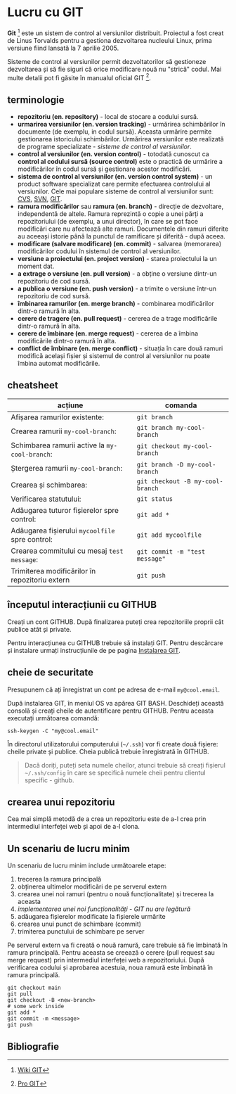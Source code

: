 # Lucru cu GIT

__Git__ [^1] este un sistem de control al versiunilor distribuit. Proiectul a fost creat de Linus Torvalds pentru a gestiona dezvoltarea nucleului Linux, prima versiune fiind lansată la 7 aprilie 2005.

Sisteme de control al versiunilor permit dezvoltatorilor să gestioneze dezvoltarea și să fie siguri că orice modificare nouă nu "strică" codul. Mai multe detalii pot fi găsite în manualul oficial GIT [^2].

## terminologie

* __repozitoriu (en. repository)__ - local de stocare a codului sursă.
* __urmarirea versiunilor (en. version tracking)__ - urmărirea schimbărilor în documente (de exemplu, in codul sursă). Aceasta urmărire permite gestionarea istoricului schimbărilor. Urmărirea versiunilor este realizată de programe specializate - _sisteme de control al versiunilor_.
* __control al versiunilor (en. version control)__ - totodată cunoscut ca __control al codului sursă (source control)__ este o practică de urmărire a modificărilor în codul sursă și gestionare acestor modificări.
* __sistema de control al versiunilor (en. version control system)__ - un product software specializat care permite efectuarea controlului al versiunilor. Cele mai populare sisteme de control al versiunilor sunt: [CVS](https://ru.wikipedia.org/wiki/CVS), [SVN](https://ru.wikipedia.org/wiki/Subversion), [GIT](https://ru.wikipedia.org/wiki/Git).
* __ramura modificărilor__ sau __ramura (en. branch)__ - direcție de dezvoltare, independentă de altele. Ramura reprezintă o copie a unei părți a repozitoriului (de exemplu, a unui director), în care se pot face modificări care nu afectează alte ramuri. Documentele din ramuri diferite au aceeași istorie până la punctul de ramificare și diferită - după aceea.
* __modificare (salvare modificare) (en. commit)__ - salvarea (memorarea) modificărilor codului în sistemul de control al versiunilor.
* __versiune a proiectului (en. project version)__ - starea proiectului la un moment dat.
* __a extrage o versiune (en. pull version)__ - a obține o versiune dintr-un repozitoriu de cod sursă.
* __a publica o versiune (en. push version)__ - a trimite o versiune într-un repozitoriu de cod sursă.
* __îmbinarea ramurilor (en. merge branch)__ - combinarea modificărilor dintr-o ramură în alta.
* __cerere de tragere (en. pull request)__ - cererea de a trage modificările dintr-o ramură în alta.
* __cerere de îmbinare (en. merge request)__ - cererea de a îmbina modificările dintr-o ramură în alta.
* __conflict de îmbinare (en. merge conflict)__ - situația în care două ramuri modifică același fișier și sistemul de control al versiunilor nu poate îmbina automat modificările.

## cheatsheet

| acțiune | comanda |
| -------- | ------- |
| Afișarea ramurilor existente: | `git branch` |
| Crearea ramurii `my-cool-branch`: | `git branch my-cool-branch` |
| Schimbarea ramurii active la `my-cool-branch`: | `git checkout my-cool-branch` |
| Ștergerea ramurii `my-cool-branch`: | `git branch -D my-cool-branch` |
| Crearea și schimbarea: | `git checkout -B my-cool-branch` |
| Verificarea statutului: | `git status` |
| Adăugarea tuturor fișierelor spre control: | `git add *` |
| Adăugarea fișierului `mycoolfile` spre control: | `git add mycoolfile` |
| Crearea commitului cu mesaj `test message`: | `git commit -m "test message"` |
| Trimiterea modificărilor în repozitoriu extern | `git push` |

## începutul interacțiunii cu GITHUB

Creați un cont GITHUB. După finalizarea puteți crea repozitoriile proprii cât publice atât și private.

Pentru interacțiunea cu GITHUB trebuie să instalați GIT. Pentru descărcare și instalare urmați instrucțiunile de pe pagina [Instalarea GIT](https://git-scm.com/book/ru/v2/Введение-Установка-Git).

## cheie de securitate

Presupunem că ați înregistrat un cont pe adresa de e-mail `my@cool.email`.

După instalarea GIT, în meniul OS va apărea GIT BASH. Deschideți această consolă și creați cheile de autentificare pentru GITHUB. Pentru aceasta executați următoarea comandă:

```shell
ssh-keygen -C "my@cool.email"
```

În directorul utilizatorului computerului (`~/.ssh`) vor fi create două fișiere: cheile private și publice. Cheia publică trebuie înregistrată în GITHUB.
> Dacă doriți, puteți seta numele cheilor, atunci trebuie să creați fișierul `~/.ssh/config` în care se specifică numele cheii pentru clientul specific - github.

## crearea unui repozitoriu

Cea mai simplă metodă de a crea un repozitoriu este de a-l crea prin intermediul interfeței web și apoi de a-l clona.

## Un scenariu de lucru minim

Un scenariu de lucru minim include următoarele etape:

1. trecerea la ramura principală
2. obținerea ultimelor modificări de pe serverul extern
3. crearea unei noi ramuri (pentru o nouă funcționalitate) și trecerea la aceasta
4. _implementarea unei noi funcționalități - GIT nu are legătură_
5. adăugarea fișierelor modificate la fișierele urmărite
6. crearea unui punct de schimbare (commit)
7. trimiterea punctului de schimbare pe server

Pe serverul extern va fi creată o nouă ramură, care trebuie să fie îmbinată în ramura principală. Pentru aceasta se creează o cerere (pull request sau merge request) prin intermediul interfeței web a repozitoriului. După verificarea codului și aprobarea acestuia, noua ramură este îmbinată în ramura principală.

```shell
git checkout main
git pull
git checkout -B <new-branch>
# some work inside
git add *
git commit -m <message>
git push
```

## Bibliografie

[^1]: [Wiki GIT](https://ro.wikipedia.org/wiki/Git)
[^2]: [Pro GIT](https://git-scm.com/book/ru/v2)
